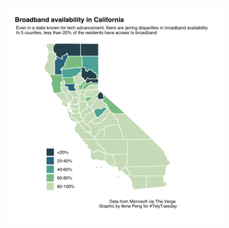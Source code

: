 <img src="https://github.com/ilenapeng/tidytuesday/blob/main/week20_broadband/w20_broadband_2.png" alt="Map of broadband availability in California">
